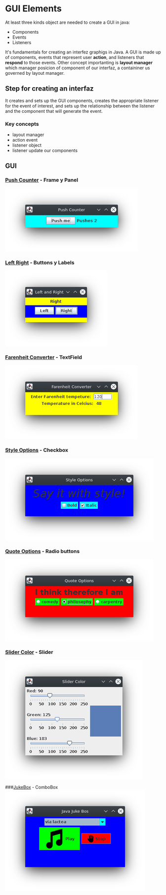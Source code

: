 # GUI Elements
At least three kinds object are needed to create a GUI in java:
* Components
* Events
* Listeners

It's fundamentals for creating an interfez graphigs in Java.
A GUI is made up of components, events that represent user **action**, and listeners that **respond** to those events.
Other concept importanting is **layout manager**  which manager posicion of component of our interfaz, a containiner us governed by layout manager.

## Step for creating an interfaz 
It creates and  sets  up  the  GUI  components,  creates  the  appropriate  listener  for  the  event  of  interest,  and  sets  up  the  relationship  between  the  listener  and  the  component  that  will  generate  the event.

### Key concepts
* layout manager
* action event
* listener object
* listener update our components

## GUI 

### [Push Counter](./1PushCounter/) - Frame y Panel
![windows](./img/PushCounter.png)

### [Left Right](./2LeftRight/) - Buttons y Labels
![windows](./img/LeftRight.png)

### [Farenheit Converter](./3Farenheit/) - TextField 
![converter](./img/Farenheit.png)

### [Style Options](./4StyleOptions/) - Checkbox
![style](./img/StyleOptions.png)

### [Quote Options](./5QuoteOptions/) - Radio buttons
![windowImage](./img/QuoteOptions.png)

### [Slider Color](./6SliderColor/) - Slider
![windowsImage](./img/SliderColor.png)

###[JukeBox](./7JukeBox/) - ComboBox 
![windows](./img/JukeBox.png)



